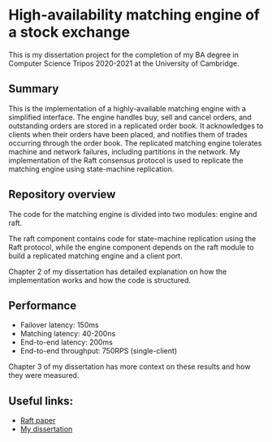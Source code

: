 # High-availability matching engine of a stock exchange

This is my dissertation project for the completion of my BA degree in Computer Science Tripos 2020-2021 at the 
University of Cambridge.

## Summary

This is the implementation of a highly-available matching engine with a simplified interface. The engine handles buy, 
sell and cancel orders, and outstanding orders are stored in a replicated order book. It acknowledges to clients when 
their orders have been placed, and notifies them of trades occurring through the order book. The replicated matching 
engine tolerates machine and network failures, including partitions in the network. My implementation of the Raft 
consensus protocol is used to replicate the matching engine using state-machine replication.

## Repository overview

The code for the matching engine is divided into two modules: engine and raft.

The raft component contains code for state-machine replication using the Raft protocol, while the engine component 
depends on the raft module to build a replicated matching engine and a client port.

Chapter 2 of my dissertation has detailed explanation on how the implementation works and how the code is structured.


## Performance

 - Failover latency: 150ms
 - Matching latency: 40-200ns
 - End-to-end latency: 200ms
 - End-to-end throughput: 750RPS (single-client)

Chapter 3 of my dissertation has more context on these results and how they were measured.


## Useful links:

 - [Raft paper](https://web.stanford.edu/~ouster/cgi-bin/papers/raft-atc14.pdf)
 - [My dissertation](dissertation.pdf)

